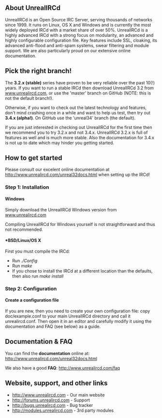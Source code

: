 ## About UnrealIRCd
UnrealIRCd is an Open Source IRC Server, serving thousands of networks since 1999. 
It runs on Linux, OS X and Windows and is currently the most widely deployed IRCd
with a market share of over 50%. UnrealIRCd is a highly advanced IRCd with a strong
focus on modularity, an advanced and highly configurable configuration file.
Key features include SSL, cloaking, its advanced anti-flood and anti-spam systems,
swear filtering and module support. We are also particularly proud on our extensive
online documentation. 

## Pick the right branch!
The **3.2.x (stable)** series have proven to be very reliable over the past 10(!) years.
If you want to run a stable IRCd then download UnrealIRCd 3.2 from www.unrealircd.com,
or use the 'master' branch on GitHub (NOTE: this is not the default branch!).

Otherwise, if you want to check out the latest technology and features, don't mind
crashing once in a while and want to help us test, then try out **3.4.x (alpha!)**.
On GitHub use the 'unreal34' branch (the default).

If you are just interested in checking out UnrealIRCd for the first time then we
recommend you to try 3.2.x and not 3.4.x. UnrealIRCd 3.2.x is full of features as
well and is much more stable. Also the documentation for 3.4.x is not up to date
which may hinder you getting started.

## How to get started
Please consult our excelent online documentation at http://www.unrealircd.com/unreal32docs.html
when setting up the IRCd!

### Step 1: Installation
#### Windows
Simply download the UnrealIRCd Windows version from www.unrealircd.com

Compiling UnrealIRCd for Windows yourself is not straightforward and thus not recommended.

#### *BSD/Linux/OS X
First you must compile the IRCd:

* Run *./Config*
* Run *make*
* If you chose to install the IRCd at a different location than the defaults, then also run *make install*

### Step 2: Configuration
#### Create a configuration file
If you are new, then you need to create your own configuration file:
copy doc/example.conf to your main UnrealIRCd directory and call it unrealircd.conf.
Then open it in an editor and carefully modify it using the documentation and FAQ (see below) as a guide.

## Documentation & FAQ
You can find the **documentation** online at: http://www.unrealircd.com/unreal32docs.html

We also have a good **FAQ**: http://www.unrealircd.com/faq

## Website, support, and other links ##
* http://www.unrealircd.com - Our main website
* http://forums.unrealircd.com - Support
* http://bugs.unrealircd.com - Bug tracker
* http://modules.unrealircd.com - 3rd party modules
